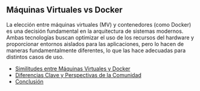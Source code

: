 ## Máquinas Virtuales vs Docker

La elección entre máquinas virtuales (MV) y contenedores (como Docker) es una decisión fundamental en la arquitectura de sistemas modernos. Ambas tecnologías buscan optimizar el uso de los recursos del hardware y proporcionar entornos aislados para las aplicaciones, pero lo hacen de maneras fundamentalmente diferentes, lo que las hace adecuadas para distintos casos de uso.

- [Similitudes entre Máquinas Virtuales y Docker](VM_vs_Docker/Similitudes.md)
- [Diferencias Clave y Perspectivas de la Comunidad](VM_vs_Docker/Diferencias.md)
- [Conclusión](VM_vs_Docker/Conclusión.md)